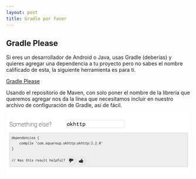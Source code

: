 ```yaml
---
layout: post
title: Gradle por favor  
---
```


## Gradle Please

Si eres un desarrollador de Android o Java, usas Gradle (deberías) y quieres agregar una dependencia a tu proyecto pero no sabes el nombre calificado de esta, la siguiente herramienta es para ti.

[Gradle Please](http://gradleplease.appspot.com/)

Usando el repositorio de Maven, con solo poner el nombre de la librería que queremos agregar nos da la línea que necesitamos incluir en nuestro archivo de configuración de Gradle, así de fácil.

![placeholder](/images/example_gradleplease.png "Example")
